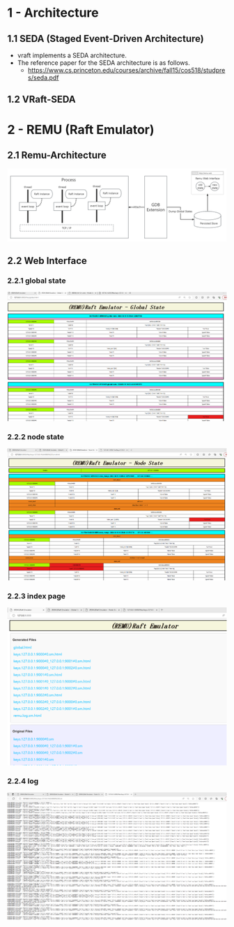 
# 1 - Architecture
## 1.1 SEDA (Staged Event-Driven Architecture)
* vraft implements a SEDA architecture.
* The reference paper for the SEDA architecture is as follows.
  * https://www.cs.princeton.edu/courses/archive/fall15/cos518/studpres/seda.pdf

## 1.2 VRaft-SEDA


# 2 - REMU (Raft Emulator)

## 2.1 Remu-Architecture

![](images/remu_arch.png)

## 2.2 Web Interface

### 2.2.1 global state
![](images/remu-web2.png)

### 2.2.2 node state
![](images/remu-web3.png)

### 2.2.3 index page
![](images/remu-web.png)

### 2.2.4 log
![](images/remu-web4.png)
